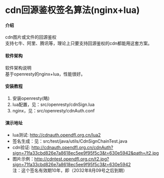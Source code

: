 # cdn回源鉴权签名算法(nginx+lua)

#### 介绍
cdn图片或文件的回源鉴权  
支持七牛、阿里、腾讯等，理论上只要支持回源鉴权的cdn都能用这套方案。


#### 软件架构
软件架构说明  
基于openresty的nginx+lua，性能很好。  



#### 安装教程

1. 安装openresty(略)
2. lua配置，见：src/openresty/cdnSign.lua
3. nginx，见：src/openresty/cdnAuth.conf

#### 演示地址

* lua测试: http://cdnauth.opendfl.org.cn/lua2
* 签名生成：见：src/test/java/utils/CdnSignChainTest.java
* cdn验证: http://cdnauth.opendfl.org.cn/cdnAuth?sign=71fa33cbd826e7a8618ec5ee9f95f5c3&t=630e5942&path=/t2.jpg  
* 图片示例：http://cdntest.opendfl.org.cn/t2.jpg?sign=71fa33cbd826e7a8618ec5ee9f95f5c3&t=630e5942  
注：这个签名有效期10年，即（2032年8月09号之后到期）
